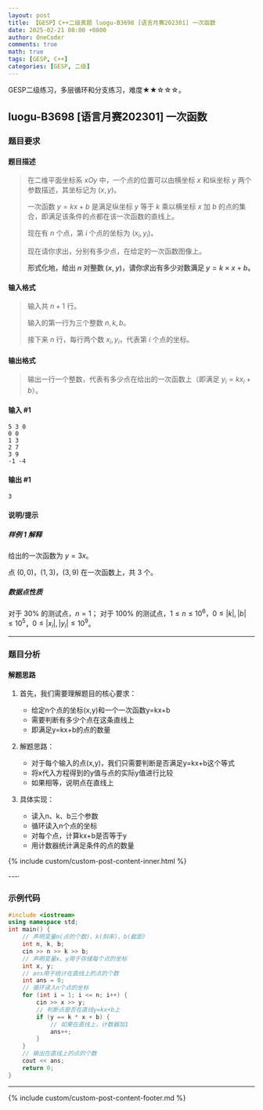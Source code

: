 ```yaml
---
layout: post
title: 【GESP】C++二级真题 luogu-B3698 [语言月赛202301] 一次函数
date: 2025-02-21 08:00 +0800
author: OneCoder
comments: true
math: true
tags: [GESP, C++]
categories: [GESP, 二级]
---
```

GESP二级练习，多层循环和分支练习，难度★★☆☆☆。

<!--more-->

## luogu-B3698 [语言月赛202301] 一次函数

### 题目要求

#### 题目描述

>在二维平面坐标系 $xOy$ 中，一个点的位置可以由横坐标 $x$ 和纵坐标 $y$ 两个参数描述，其坐标记为 $(x,y)$。
>
>一次函数 $y=kx+b$ 是满足纵坐标 $y$ 等于 $k$ 乘以横坐标 $x$ 加 $b$ 的点的集合，即满足该条件的点都在该一次函数的直线上。
>
>现在有 $n$ 个点，第 $i$ 个点的坐标为 $(x_i,y_i)$。
>
>现在请你求出，分别有多少点，在给定的一次函数图像上。
>
>**形式化地，给出 $n$ 对整数 $(x,y)$，请你求出有多少对数满足 $y=k\times x+b$。**

#### 输入格式

>输入共 $n+1$ 行。
>
>输入的第一行为三个整数 $n,k,b$。
>
>接下来 $n$ 行，每行两个数 $x_i,y_i$，代表第 $i$ 个点的坐标。

#### 输出格式

>输出一行一个整数，代表有多少点在给出的一次函数上（即满足 $y_i = kx_i+b$）。

#### 输入 #1

```console
5 3 0
0 0
1 3
2 7
3 9
-1 -4
```

#### 输出 #1

```console
3
```

#### 说明/提示

##### 样例 1 解释

给出的一次函数为 $y=3x$。

点 $(0,0)$，$(1,3)$，$(3,9)$ 在一次函数上，共 $3$ 个。

##### 数据点性质

对于 $30\%$ 的测试点，$n=1$；
对于 $100\%$ 的测试点，$1 \le n \le 10^6$，$0 \le |k|,|b| \le 10^5$，$0 \le |x_i|,|y_i| \le 10^9$。

---

### 题目分析

#### 解题思路

1. 首先，我们需要理解题目的核心要求：
   - 给定n个点的坐标(x,y)和一个一次函数y=kx+b
   - 需要判断有多少个点在这条直线上
   - 即满足y=kx+b的点的数量

2. 解题思路：
   - 对于每个输入的点(x,y)，我们只需要判断是否满足y=kx+b这个等式
   - 将x代入方程得到的y值与点的实际y值进行比较
   - 如果相等，说明点在直线上

3. 具体实现：
   - 读入n、k、b三个参数
   - 循环读入n个点的坐标
   - 对每个点，计算kx+b是否等于y
   - 用计数器统计满足条件的点的数量

{% include custom/custom-post-content-inner.html %}

---·

### 示例代码

```cpp
#include <iostream>
using namespace std;
int main() {
    // 声明变量n(点的个数)、k(斜率)、b(截距)
    int n, k, b;
    cin >> n >> k >> b;
    // 声明变量x、y用于存储每个点的坐标
    int x, y;
    // ans用于统计在直线上的点的个数
    int ans = 0;
    // 循环读入n个点的坐标
    for (int i = 1; i <= n; i++) {
        cin >> x >> y;
        // 判断点是否在直线y=kx+b上
        if (y == k * x + b) {
            // 如果在直线上，计数器加1
            ans++;
        }
    }
    // 输出在直线上的点的个数
    cout << ans;
    return 0;
}
```

---

{% include custom/custom-post-content-footer.md %}
